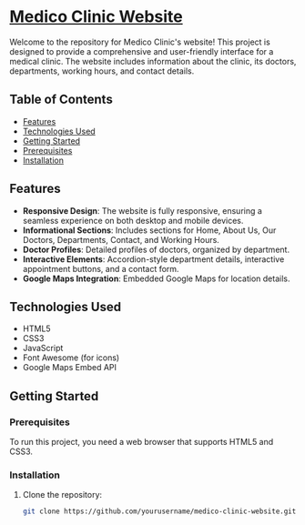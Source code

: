 # [Medico Clinic Website](https://medico-clinic.netlify.app/)

Welcome to the repository for Medico Clinic's website! This project is designed to provide a comprehensive and user-friendly interface for a medical clinic. The website includes information about the clinic, its doctors, departments, working hours, and contact details.

## Table of Contents

- [Features](#features)
- [Technologies Used](#technologies-used)
- [Getting Started](#getting-started)
- [Prerequisites](#prerequisites)
- [Installation](#installation)

## Features

- **Responsive Design**: The website is fully responsive, ensuring a seamless experience on both desktop and mobile devices.
- **Informational Sections**: Includes sections for Home, About Us, Our Doctors, Departments, Contact, and Working Hours.
- **Doctor Profiles**: Detailed profiles of doctors, organized by department.
- **Interactive Elements**: Accordion-style department details, interactive appointment buttons, and a contact form.
- **Google Maps Integration**: Embedded Google Maps for location details.

## Technologies Used

- HTML5
- CSS3
- JavaScript
- Font Awesome (for icons)
- Google Maps Embed API

## Getting Started

### Prerequisites

To run this project, you need a web browser that supports HTML5 and CSS3.

### Installation

1. Clone the repository:
   ```sh
   git clone https://github.com/yourusername/medico-clinic-website.git
